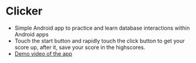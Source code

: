 # Clicker
- Simple Android app to practice and learn database interactions within Android apps
- Touch the start button and rapidly touch the click button to get your score up, after it, save your score in the highscores.
- [Demo video of the app](https://www.youtube.com/watch?v=yqKPTU5G8FA)
